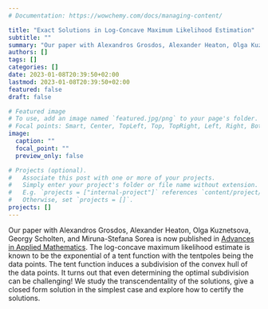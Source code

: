 ```yaml
---
# Documentation: https://wowchemy.com/docs/managing-content/

title: "Exact Solutions in Log-Concave Maximum Likelihood Estimation"
subtitle: ""
summary: "Our paper with Alexandros Grosdos, Alexander Heaton, Olga Kuznetsova, Georgy Scholten, and Miruna-Stefana Sorea is now published in [Advances in Applied Mathematics](https://www.sciencedirect.com/science/article/pii/S0196885822001324?via%3Dihub). The log-concave maximum likelihood estimate is known to be the exponential of a tent function with the tentpoles being the data points. The tent function induces a subdivision of the convex hull of the data points. It turns out that even determining the optimal subdivision can be challenging! We study the transcendentality of the solutions, give a closed form solution in the simplest case and explore how to certify the solutions."
authors: []
tags: []
categories: []
date: 2023-01-08T20:39:50+02:00
lastmod: 2023-01-08T20:39:50+02:00
featured: false
draft: false

# Featured image
# To use, add an image named `featured.jpg/png` to your page's folder.
# Focal points: Smart, Center, TopLeft, Top, TopRight, Left, Right, BottomLeft, Bottom, BottomRight.
image:
  caption: ""
  focal_point: ""
  preview_only: false

# Projects (optional).
#   Associate this post with one or more of your projects.
#   Simply enter your project's folder or file name without extension.
#   E.g. `projects = ["internal-project"]` references `content/project/deep-learning/index.md`.
#   Otherwise, set `projects = []`.
projects: []
---
```


Our paper with Alexandros Grosdos, Alexander Heaton, Olga Kuznetsova, Georgy Scholten, and Miruna-Stefana Sorea is now published in [Advances in Applied Mathematics](https://www.sciencedirect.com/science/article/pii/S0196885822001324?via%3Dihub). The log-concave maximum likelihood estimate is known to be the exponential of a tent function with the tentpoles being the data points. The tent function induces a subdivision of the convex hull of the data points. It turns out that even determining the optimal subdivision can be challenging! We study the transcendentality of the solutions, give a closed form solution in the simplest case and explore how to certify the solutions.